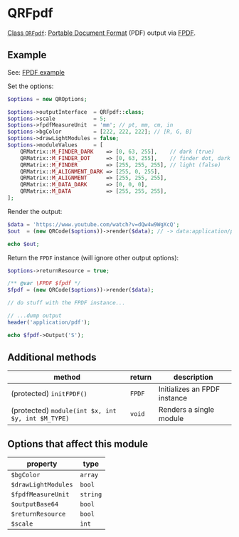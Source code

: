 # QRFpdf

[Class `QRFpdf`](https://github.com/chillerlan/php-qrcode/blob/main/src/Output/QRFpdf.php):
[Portable Document Format](https://en.wikipedia.org/wiki/PDF) (PDF) output via [FPDF](https://github.com/setasign/fpdf).


## Example

See: [FPDF example](https://github.com/chillerlan/php-qrcode/blob/main/examples/fpdf.php)

Set the options:

```php
$options = new QROptions;

$options->outputInterface  = QRFpdf::class;
$options->scale            = 5;
$options->fpdfMeasureUnit  = 'mm'; // pt, mm, cm, in
$options->bgColor          = [222, 222, 222]; // [R, G, B]
$options->drawLightModules = false;
$options->moduleValues     = [
	QRMatrix::M_FINDER_DARK    => [0, 63, 255],    // dark (true)
	QRMatrix::M_FINDER_DOT     => [0, 63, 255],    // finder dot, dark (true)
	QRMatrix::M_FINDER         => [255, 255, 255], // light (false)
	QRMatrix::M_ALIGNMENT_DARK => [255, 0, 255],
	QRMatrix::M_ALIGNMENT      => [255, 255, 255],
	QRMatrix::M_DATA_DARK      => [0, 0, 0],
	QRMatrix::M_DATA           => [255, 255, 255],
];
```


Render the output:

```php
$data = 'https://www.youtube.com/watch?v=dQw4w9WgXcQ';
$out  = (new QRCode($options))->render($data); // -> data:application/pdf;base64,...

echo $out;
```


Return the `FPDF` instance (will ignore other output options):

```php
$options->returnResource = true;

/** @var \FPDF $fpdf */
$fpdf = (new QRCode($options))->render($data);

// do stuff with the FPDF instance...

// ...dump output
header('application/pdf');

echo $fpdf->Output('S');
```


## Additional methods

| method                                            | return | description                  |
|---------------------------------------------------|--------|------------------------------|
| (protected) `initFPDF()`                          | `FPDF` | Initializes an FPDF instance |
| (protected) `module(int $x, int $y, int $M_TYPE)` | `void` | Renders a single module      |


## Options that affect this module

| property            | type     |
|---------------------|----------|
| `$bgColor`          | `array`  |
| `$drawLightModules` | `bool`   |
| `$fpdfMeasureUnit`  | `string` |
| `$outputBase64`     | `bool`   |
| `$returnResource`   | `bool`   |
| `$scale`            | `ìnt`    |
